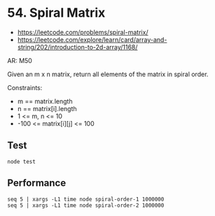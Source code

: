# 54. Spiral Matrix

- https://leetcode.com/problems/spiral-matrix/
- https://leetcode.com/explore/learn/card/array-and-string/202/introduction-to-2d-array/1168/

AR: M50

Given an m x n matrix, return all elements of the matrix in spiral order.

Constraints:

- m == matrix.length
- n == matrix[i].length
- 1 <= m, n <= 10
- -100 <= matrix[i][j] <= 100

## Test
```
node test
```

## Performance
```
seq 5 | xargs -L1 time node spiral-order-1 1000000
seq 5 | xargs -L1 time node spiral-order-2 1000000
```
